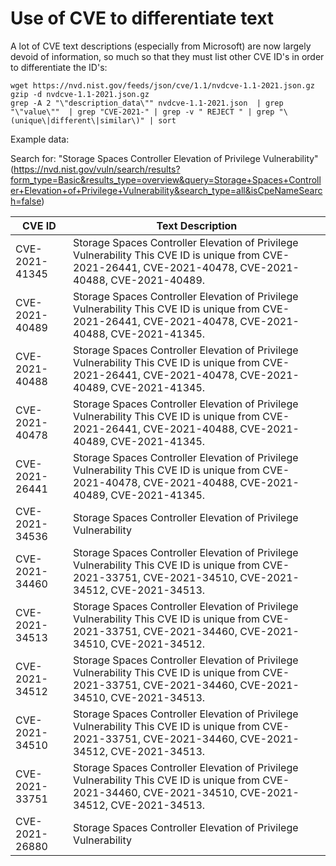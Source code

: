# Use of CVE to differentiate text

A lot of CVE text descriptions (especially from Microsoft) are now largely devoid of information, so much so that they must list other CVE ID's in order to differentiate the ID's:

```
wget https://nvd.nist.gov/feeds/json/cve/1.1/nvdcve-1.1-2021.json.gz
gzip -d nvdcve-1.1-2021.json.gz
grep -A 2 "\"description_data\"" nvdcve-1.1-2021.json  | grep "\"value\""  | grep "CVE-2021-" | grep -v " REJECT " | grep "\(unique\|different\|similar\)" | sort
```
Example data:

Search for: "Storage Spaces Controller Elevation of Privilege Vulnerability" (https://nvd.nist.gov/vuln/search/results?form_type=Basic&results_type=overview&query=Storage+Spaces+Controller+Elevation+of+Privilege+Vulnerability&search_type=all&isCpeNameSearch=false)

|CVE ID|Text Description|
|------|----------------|
|CVE-2021-41345|Storage Spaces Controller Elevation of Privilege Vulnerability This CVE ID is unique from CVE-2021-26441, CVE-2021-40478, CVE-2021-40488, CVE-2021-40489.|
|CVE-2021-40489|Storage Spaces Controller Elevation of Privilege Vulnerability This CVE ID is unique from CVE-2021-26441, CVE-2021-40478, CVE-2021-40488, CVE-2021-41345.|
|CVE-2021-40488|Storage Spaces Controller Elevation of Privilege Vulnerability This CVE ID is unique from CVE-2021-26441, CVE-2021-40478, CVE-2021-40489, CVE-2021-41345.|
|CVE-2021-40478|Storage Spaces Controller Elevation of Privilege Vulnerability This CVE ID is unique from CVE-2021-26441, CVE-2021-40488, CVE-2021-40489, CVE-2021-41345.|
|CVE-2021-26441|Storage Spaces Controller Elevation of Privilege Vulnerability This CVE ID is unique from CVE-2021-40478, CVE-2021-40488, CVE-2021-40489, CVE-2021-41345.|
|CVE-2021-34536|Storage Spaces Controller Elevation of Privilege Vulnerability|
|CVE-2021-34460|Storage Spaces Controller Elevation of Privilege Vulnerability This CVE ID is unique from CVE-2021-33751, CVE-2021-34510, CVE-2021-34512, CVE-2021-34513.|
|CVE-2021-34513|Storage Spaces Controller Elevation of Privilege Vulnerability This CVE ID is unique from CVE-2021-33751, CVE-2021-34460, CVE-2021-34510, CVE-2021-34512.|
|CVE-2021-34512|Storage Spaces Controller Elevation of Privilege Vulnerability This CVE ID is unique from CVE-2021-33751, CVE-2021-34460, CVE-2021-34510, CVE-2021-34513.|
|CVE-2021-34510|Storage Spaces Controller Elevation of Privilege Vulnerability This CVE ID is unique from CVE-2021-33751, CVE-2021-34460, CVE-2021-34512, CVE-2021-34513.|
|CVE-2021-33751|Storage Spaces Controller Elevation of Privilege Vulnerability This CVE ID is unique from CVE-2021-34460, CVE-2021-34510, CVE-2021-34512, CVE-2021-34513.|
|CVE-2021-26880|Storage Spaces Controller Elevation of Privilege Vulnerability|

